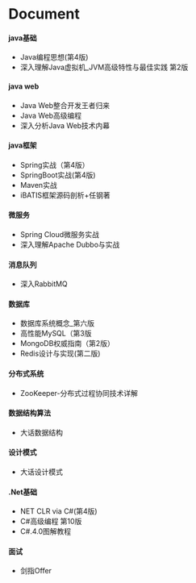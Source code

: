 # Document

#### java基础
- Java编程思想(第4版)
- 深入理解Java虚拟机_JVM高级特性与最佳实践 第2版

#### java web
- Java Web整合开发王者归来
- Java Web高级编程 
- 深入分析Java  Web技术内幕

#### java框架
- Spring实战（第4版）
- SpringBoot实战(第4版)
- Maven实战
- iBATIS框架源码剖析+任钢著

#### 微服务
- Spring Cloud微服务实战
- 深入理解Apache Dubbo与实战

#### 消息队列
- 深入RabbitMQ

#### 数据库
- 数据库系统概念_第六版
- 高性能MySQL（第3版
- MongoDB权威指南（第2版）
- Redis设计与实现(第二版)

#### 分布式系统
- ZooKeeper-分布式过程协同技术详解

#### 数据结构算法
- 大话数据结构

#### 设计模式
- 大话设计模式

#### .Net基础
- NET CLR via C#(第4版)
- C#高级编程  第10版
- C#.4.0图解教程

#### 面试
- 剑指Offer

